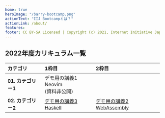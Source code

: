 ```yaml
---
home: true
heroImage: "/barry-bootcamp.png"
actionText: "IIJ Bootcampとは？"
actionLink: /about/
features:
footer: CC BY-SA Licensed | Copyright (c) 2021, Internet Initiative Japan Inc.
---
```


## 2022年度カリキュラム一覧

<!-- BOOTCAMP-LGW BEGIN LESSONS TABLE -->
| カテゴリ | 1枠目 | 2枠目 |
| :-- | :-- | :-- |
| **01. カテゴリー1** | デモ用の講義1 Neovim<br>(資料非公開) |
| **02. カテゴリー2** | [デモ用の講義3 Haskell](https://github.com/igrep/) | [デモ用の講義2 WebAssembly](https://github.com/igrep/igreque.info) |
<!-- BOOTCAMP-LGW END LESSONS TABLE -->
